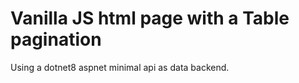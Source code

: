 # Vanilla JS html page with a Table pagination

Using a dotnet8 aspnet minimal api as data backend.
